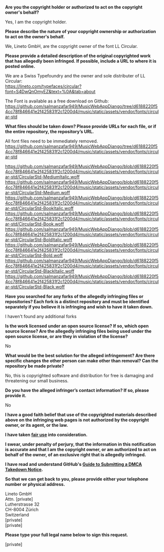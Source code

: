 **Are you the copyright holder or authorized to act on the copyright owner's behalf?**

Yes, I am the copyright holder.

**Please describe the nature of your copyright ownership or authorization to act on the owner's behalf.**

We, Lineto GmbH, are the copyright owner of the font LL Circular.

**Please provide a detailed description of the original copyrighted work that has allegedly been infringed. If possible, include a URL to where it is posted online.**

We are a Swiss Typefoundry and the owner and sole distributer of LL Circular:  
https://lineto.com/typefaces/circular?font=S4DwQnOmyEZ&text=%0A&tab=about

The Font is available as a free download on Github:  
https://github.com/salmanzafar949/MusicWebAppDjango/tree/d6188220f54cc78f846641e2f425831f2c1200d4/music/static/assets/vendor/fonts/circular-std

**What files should be taken down? Please provide URLs for each file, or if the entire repository, the repository’s URL.**

All font files need to be immediately removed.  
https://github.com/salmanzafar949/MusicWebAppDjango/tree/d6188220f54cc78f846641e2f425831f2c1200d4/music/static/assets/vendor/fonts/circular-std

https://github.com/salmanzafar949/MusicWebAppDjango/blob/d6188220f54cc78f846641e2f425831f2c1200d4/music/static/assets/vendor/fonts/circular-std/CircularStd-MediumItalic.woff  
https://github.com/salmanzafar949/MusicWebAppDjango/blob/d6188220f54cc78f846641e2f425831f2c1200d4/music/static/assets/vendor/fonts/circular-std/CircularStd-Medium.woff  
https://github.com/salmanzafar949/MusicWebAppDjango/blob/d6188220f54cc78f846641e2f425831f2c1200d4/music/static/assets/vendor/fonts/circular-std/CircularStd-BookItalic.woff  
https://github.com/salmanzafar949/MusicWebAppDjango/blob/d6188220f54cc78f846641e2f425831f2c1200d4/music/static/assets/vendor/fonts/circular-std/CircularStd-Book.woff  
https://github.com/salmanzafar949/MusicWebAppDjango/blob/d6188220f54cc78f846641e2f425831f2c1200d4/music/static/assets/vendor/fonts/circular-std/CircularStd-BoldItalic.woff  
https://github.com/salmanzafar949/MusicWebAppDjango/blob/d6188220f54cc78f846641e2f425831f2c1200d4/music/static/assets/vendor/fonts/circular-std/CircularStd-Bold.woff  
https://github.com/salmanzafar949/MusicWebAppDjango/blob/d6188220f54cc78f846641e2f425831f2c1200d4/music/static/assets/vendor/fonts/circular-std/CircularStd-BlackItalic.woff  
https://github.com/salmanzafar949/MusicWebAppDjango/blob/d6188220f54cc78f846641e2f425831f2c1200d4/music/static/assets/vendor/fonts/circular-std/CircularStd-Black.woff

**Have you searched for any forks of the allegedly infringing files or repositories? Each fork is a distinct repository and must be identified separately if you believe it is infringing and wish to have it taken down.**

I haven't found any additional forks

**Is the work licensed under an open source license? If so, which open source license? Are the allegedly infringing files being used under the open source license, or are they in violation of the license?**

No

**What would be the best solution for the alleged infringement? Are there specific changes the other person can make other than removal? Can the repository be made private?**

No, this is copyrighted software and distribution for free is damaging and threatening our small business.

**Do you have the alleged infringer’s contact information? If so, please provide it.**

No

**I have a good faith belief that use of the copyrighted materials described above on the infringing web pages is not authorized by the copyright owner, or its agent, or the law.**

**I have taken <a href="https://www.lumendatabase.org/topics/22">fair use</a> into consideration.**

**I swear, under penalty of perjury, that the information in this notification is accurate and that I am the copyright owner, or am authorized to act on behalf of the owner, of an exclusive right that is allegedly infringed.**

**I have read and understand GitHub's <a href="https://docs.github.com/articles/guide-to-submitting-a-dmca-takedown-notice/">Guide to Submitting a DMCA Takedown Notice</a>.**

**So that we can get back to you, please provide either your telephone number or physical address.**

Lineto GmbH  
Attn. [private]  
Lutherstrasse 32  
CH-8004 Zürich  
Switzerland  
[private]  
[private]

**Please type your full legal name below to sign this request.**

[private]
